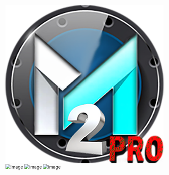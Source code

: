 ![image](https://github.com/Area51Crew/OB-M2-Browning/blob/main/glass_icon_m2_pro_def_512.png)
![image](https://github.com/Area51Crew/OB-M2-Browning/blob/main/screenshot_20221225_084151.jpg)
![image](https://github.com/Area51Crew/OB-M2-Browning/blob/main/screenshot_20221226_101515.jpg)
![image](https://github.com/Area51Crew/OB-M2-Browning/blob/main/photo_2022-11-13_00-30-00.jpg)

